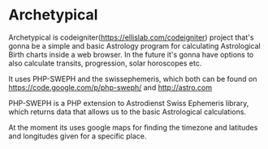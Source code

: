 Archetypical
============

Archetypical is codeigniter(https://ellislab.com/codeigniter) project that's gonna be a simple and basic Astrology program for calculating Astrological Birth charts inside a web browser. In the future it's gonna have options to also calculate transits, progression, solar horoscopes etc. 

It uses PHP-SWEPH and the swissephemeris, which both can be found on https://code.google.com/p/php-sweph/ and http://astro.com

PHP-SWEPH is a PHP extension to Astrodienst Swiss Ephemeris library, which returns data that allows us to the basic Astrological calculations.

At the moment its uses google maps for finding the timezone and latitudes and longitudes given for a specific place.



